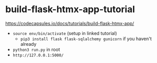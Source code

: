 # build-flask-htmx-app-tutorial
https://codecapsules.io/docs/tutorials/build-flask-htmx-app/

- `source env/bin/activate` (setup in linked tutorial)
    - `pip3 install flask flask-sqlalchemy gunicorn` if you haven't already
- `python3 run.py` in root
- `http://127.0.0.1:5000/`
